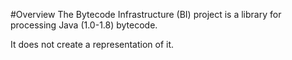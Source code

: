 #Overview
The Bytecode Infrastructure (BI) project is a library for processing Java (1.0-1.8) bytecode. 

It does not create a representation of it.
